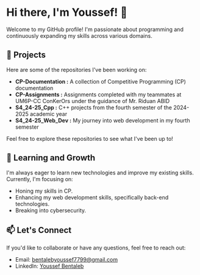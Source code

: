 # Hi there, I'm Youssef! 👋

Welcome to my GitHub profile! I'm passionate about programming and continuously expanding my skills across various domains.

## 🚀 Projects

Here are some of the repositories I've been working on:

- **CP-Documentation :** A collection of Competitive Programming (CP) documentation
- **CP-Assignments :** Assignments completed with my teammates at UM6P-CC ConKerOrs under the guidance of Mr. Riduan ABID
- **S4_24-25_Cpp :** C++ projects from the fourth semester of the 2024-2025 academic year
- **S4_24-25_Web_Dev :** My journey into web development in my fourth semester

Feel free to explore these repositories to see what I've been up to!

## 🌱 Learning and Growth

I'm always eager to learn new technologies and improve my existing skills. Currently, I'm focusing on:

- Honing my skills in CP.
- Enhancing my web development skills, specifically back-end technologies.
- Breaking into cybersecurity.

## 📫 Let's Connect

If you'd like to collaborate or have any questions, feel free to reach out:

- Email: [bentalebyoussef7799@gmail.com](mailto:bentalebyoussef7799@gmail.com)
- LinkedIn: [Youssef Bentaleb](https://www.linkedin.com/in/youssef-bentaleb-673423294/)
